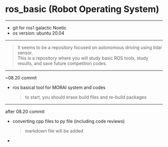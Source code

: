 # ros_basic (Robot Operating System)
--------------------
- git for ros1 galactic Noetic
- os version: ubuntu 20.04
-------------------------
> It seems to be a repository focused on autonomous driving using lidar sensor.   
> This is a repository where you will study basic ROS tools, study results, and save future competition codes.
------------------------------
~08.20 commit   
- ros basical tool for MORAI system and codes
  > to start, you should erase build files and re-build packages
----------------------------
after 08.20 commit
- converting cpp files to py file (including code reviews)
  > markdown file will be added
- 

